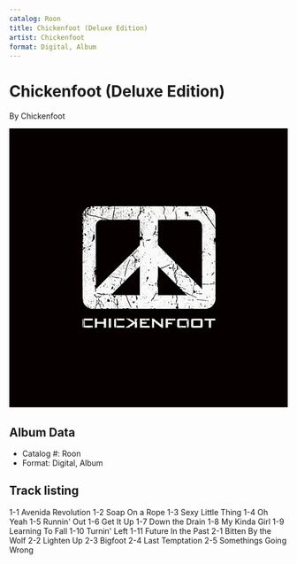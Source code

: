 ```yaml
---
catalog: Roon
title: Chickenfoot (Deluxe Edition)
artist: Chickenfoot
format: Digital, Album
---
```


# Chickenfoot (Deluxe Edition)

By Chickenfoot

![](../../assets/albumcovers/Chickenfoot-Chickenfoot_Deluxe_Edition.png)

## Album Data

- Catalog #: Roon
- Format: Digital, Album


## Track listing


1-1 Avenida Revolution
1-2 Soap On a Rope
1-3 Sexy Little Thing
1-4 Oh Yeah
1-5 Runnin' Out
1-6 Get It Up
1-7 Down the Drain
1-8 My Kinda Girl
1-9 Learning To Fall
1-10 Turnin' Left
1-11 Future In the Past
2-1 Bitten By the Wolf
2-2 Lighten Up
2-3 Bigfoot
2-4 Last Temptation
2-5 Somethings Going Wrong


